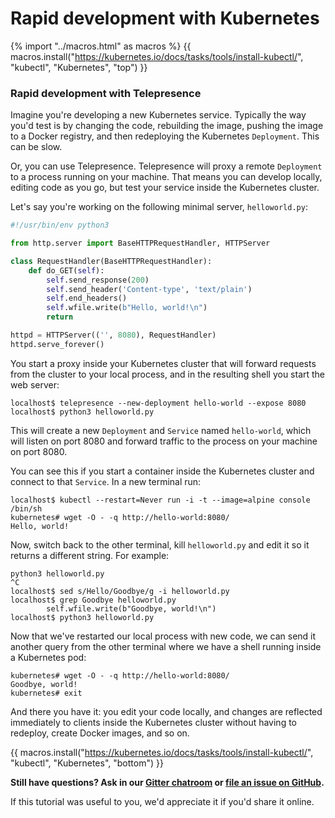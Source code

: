# Rapid development with Kubernetes

{% import "../macros.html" as macros %}
{{ macros.install("https://kubernetes.io/docs/tasks/tools/install-kubectl/", "kubectl", "Kubernetes", "top") }}

### Rapid development with Telepresence

Imagine you're developing a new Kubernetes service.
Typically the way you'd test is by changing the code, rebuilding the image, pushing the image to a Docker registry, and then redeploying the Kubernetes `Deployment`.
This can be slow.

Or, you can use Telepresence.
Telepresence will proxy a remote `Deployment` to a process running on your machine.
That means you can develop locally, editing code as you go, but test your service inside the Kubernetes cluster.

Let's say you're working on the following minimal server, `helloworld.py`:

```python
#!/usr/bin/env python3

from http.server import BaseHTTPRequestHandler, HTTPServer

class RequestHandler(BaseHTTPRequestHandler):
    def do_GET(self):
        self.send_response(200)
        self.send_header('Content-type', 'text/plain')
        self.end_headers()
        self.wfile.write(b"Hello, world!\n")
        return

httpd = HTTPServer(('', 8080), RequestHandler)
httpd.serve_forever()
```

You start a proxy inside your Kubernetes cluster that will forward requests from the cluster to your local process, and in the resulting shell you start the web server:

```
localhost$ telepresence --new-deployment hello-world --expose 8080
localhost$ python3 helloworld.py
```

This will create a new `Deployment` and `Service` named `hello-world`, which will listen on port 8080 and forward traffic to the process on your machine on port 8080.

You can see this if you start a container inside the Kubernetes cluster and connect to that `Service`.
In a new terminal run:

```console
localhost$ kubectl --restart=Never run -i -t --image=alpine console /bin/sh
kubernetes# wget -O - -q http://hello-world:8080/
Hello, world!
```

Now, switch back to the other terminal, kill `helloworld.py` and edit it so it returns a different string.
For example:

```console
python3 helloworld.py
^C
localhost$ sed s/Hello/Goodbye/g -i helloworld.py
localhost$ grep Goodbye helloworld.py
        self.wfile.write(b"Goodbye, world!\n")
localhost$ python3 helloworld.py
```

Now that we've restarted our local process with new code, we can send it another query from the other terminal where we have a shell running inside a Kubernetes pod:

```console
kubernetes# wget -O - -q http://hello-world:8080/
Goodbye, world!
kubernetes# exit
```

And there you have it: you edit your code locally, and changes are reflected immediately to clients inside the Kubernetes cluster without having to redeploy, create Docker images, and so on.

{{ macros.install("https://kubernetes.io/docs/tasks/tools/install-kubectl/", "kubectl", "Kubernetes", "bottom") }}

**Still have questions? Ask in our [Gitter chatroom](https://gitter.im/datawire/telepresence) or [file an issue on GitHub](https://github.com/datawire/telepresence/issues/new).**

If this tutorial was useful to you, we'd appreciate it if you'd share it online.